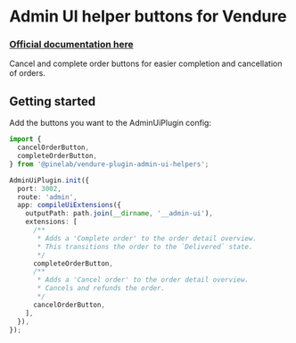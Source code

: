 # Admin UI helper buttons for Vendure

### [Official documentation here](https://plugins.pinelab.studio/plugin/vendure-plugin-admin-ui-helpers)

Cancel and complete order buttons for easier completion and cancellation of orders.

## Getting started

Add the buttons you want to the AdminUiPlugin config:

```ts
import {
  cancelOrderButton,
  completeOrderButton,
} from '@pinelab/vendure-plugin-admin-ui-helpers';

AdminUiPlugin.init({
  port: 3002,
  route: 'admin',
  app: compileUiExtensions({
    outputPath: path.join(__dirname, '__admin-ui'),
    extensions: [
      /**
       * Adds a 'Complete order' to the order detail overview.
       * This transitions the order to the `Delivered` state.
       */
      completeOrderButton,
      /**
       * Adds a 'Cancel order' to the order detail overview.
       * Cancels and refunds the order.
       */
      cancelOrderButton,
    ],
  }),
});
```
